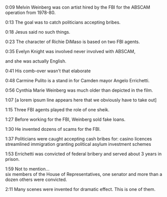 0:09	Melvin Weinberg was con artist hired by the FBI for the ABSCAM operation from 1978-80.

0:13	The goal was to catch politicians accepting bribes.

0:18	Jesus said no such things. 

0:23	The character of Richie DiMaso is based on two FBI agents. 

0:35	Evelyn Knight was involved never involved with ABSCAM, 

and she was actually English. 

0:41 	His comb-over wasn’t that elaborate

0:48	Carmine Pulito is a stand in for Camden mayor Angelo Errichetti. 

0:56	Cynthia Marie Weinberg was much older than depicted in the film. 

1:07	[a lorem ipsum line appears here that we obviously have to take out]

1:15	Three FBI agents played the role of one sheik.

1:27	Before working for the FBI, Weinberg sold fake loans. 

1:30	He invented dozens of scams for the FBI.

1:37	Politicians were caught accepting cash bribes for: 
	casino licences
	streamlined immigration
	granting political asylum
	investment schemes
	
1:53	Errichetti was convicted of federal bribery and served about 3 years in prison.

1:59	Not to mention…  
six members of the House of Representatives, 
one senator 
and more than a dozen others were convicted. 

2:11 	Many scenes were invented for dramatic effect. This is one of them. 